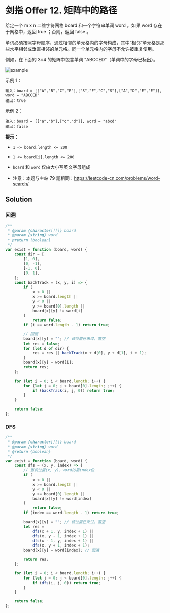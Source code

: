 # 剑指 Offer 12. 矩阵中的路径

给定一个 m x n 二维字符网格 board 和一个字符串单词 word 。如果 word 存在于网格中，返回 true ；否则，返回 false 。

单词必须按照字母顺序，通过相邻的单元格内的字母构成，其中“相邻”单元格是那些水平相邻或垂直相邻的单元格。同一个单元格内的字母不允许被重复使用。

例如，在下面的 3×4 的矩阵中包含单词 "ABCCED"（单词中的字母已标出）。

![example](https://assets.leetcode.com/uploads/2020/11/04/word2.jpg)

示例 1：

```
输入：board = [["A","B","C","E"],["S","F","C","S"],["A","D","E","E"]], word = "ABCCED"
输出：true
```

示例 2：

```
输入：board = [["a","b"],["c","d"]], word = "abcd"
输出：false
```

**提示：**

-   `1 <= board.length <= 200`
-   `1 <= board[i].length <= 200`
-   `board` 和 `word` 仅由大小写英文字母组成

-   注意：本题与主站 79 题相同：https://leetcode-cn.com/problems/word-search/

## Solution

### 回溯

```js
/**
 * @param {character[][]} board
 * @param {string} word
 * @return {boolean}
 */
var exist = function (board, word) {
    const dir = [
        [1, 0],
        [0, -1],
        [-1, 0],
        [0, 1],
    ];
    const backTrack = (x, y, i) => {
        if (
            x < 0 ||
            x >= board.length ||
            y < 0 ||
            y >= board[0].length ||
            board[x][y] != word[i]
        )
            return false;
        if (i == word.length - 1) return true;

        // 回溯
        board[x][y] = ""; // 该位置已来过，置空
        let res = false;
        for (let d of dir) {
            res = res || backTrack(x + d[0], y + d[1], i + 1);
        }
        board[x][y] = word[i];
        return res;
    };

    for (let i = 0; i < board.length; i++) {
        for (let j = 0; j < board[0].length; j++) {
            if (backTrack(i, j, 0)) return true;
        }
    }

    return false;
};
```

### DFS

```js
/**
 * @param {character[][]} board
 * @param {string} word
 * @return {boolean}
 */
var exist = function (board, word) {
    const dfs = (x, y, index) => {
        // 当前位置(x, y)，word的第index位
        if (
            x < 0 ||
            x >= board.length ||
            y < 0 ||
            y >= board[0].length ||
            board[x][y] != word[index]
        )
            return false;
        if (index == word.length - 1) return true;

        board[x][y] = ""; // 该位置已来过，置空
        let res =
            dfs(x + 1, y, index + 1) ||
            dfs(x, y - 1, index + 1) ||
            dfs(x - 1, y, index + 1) ||
            dfs(x, y + 1, index + 1);
        board[x][y] = word[index]; // 回溯

        return res;
    };

    for (let i = 0; i < board.length; i++) {
        for (let j = 0; j < board[0].length; j++) {
            if (dfs(i, j, 0)) return true;
        }
    }

    return false;
};
```
